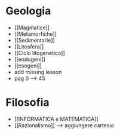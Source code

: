 # Geologia
- [[Magmatice]]
- [[Metamorfiche]]
- [[Sedimentarie]]
- [[Litosfera]]
- [[Ciclo litogenetico]]
- [[endogeni]]
- [[esogeni]]
- add missing lesson
- pag  0 --> 45

# Filosofia
- [[INFORMATICA e MATEMATICA]]
- [[Razionalismo]] --> aggiungere cartesio